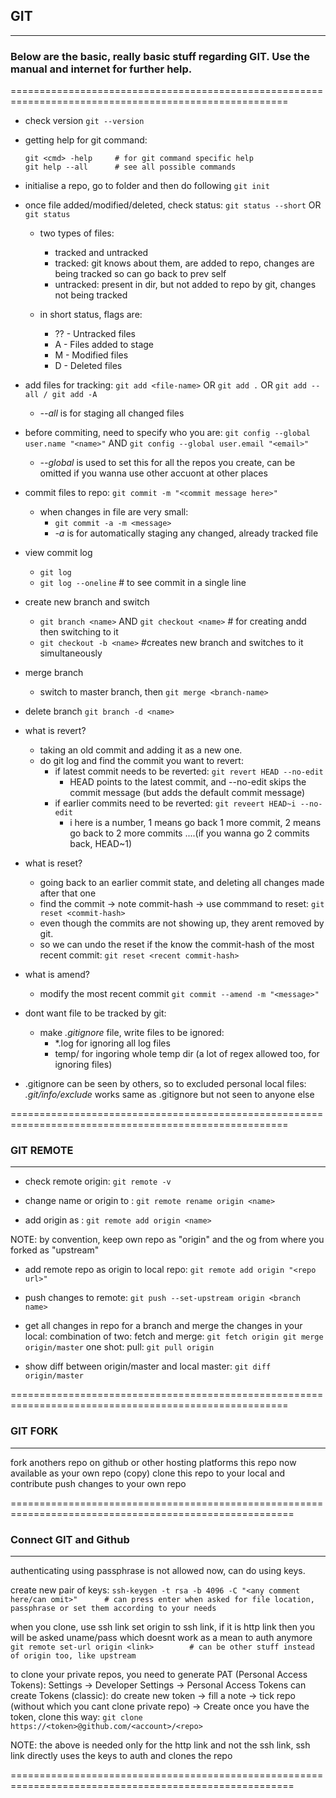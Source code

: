 ## GIT
----

### Below are the basic, really basic stuff regarding GIT. Use the manual and internet for further help.
======================================================================================================
  - check version
	```git --version```

  - getting help for git command:
	```
	git <cmd> -help		# for git command specific help
	git help --all		# see all possible commands
	```

  - initialise a repo, go to folder and then do following
	```git init```

  - once file added/modified/deleted, check status:
	```git status --short```    OR    ```git status```

	- two types of files:	
		- tracked and untracked
		- tracked: git knows about them, are added to repo, changes are being tracked so can go back to prev self
		- untracked: present in dir, but not added to repo by git, changes not being tracked

	- in short status, flags are:
		- ?? \- Untracked files
		- A \- Files added to stage
		- M \- Modified files
		- D \- Deleted files

  - add files for tracking:
	`git add <file-name>`    OR    `git add .`    OR    `git add --all / git add -A`
	- *--all* is for staging all changed files

  - before commiting, need to specify who you are:
	`git config --global user.name "<name>"`    AND    `git config --global user.email "<email>"`
	- *--global* is used to set this for all the repos you create, can be omitted if you wanna use other accuont at other places

  - commit files to repo:
	`git commit -m "<commit message here>"`

	- when changes in file are very small:
		- `git commit -a -m <message>`
		- *-a* is for automatically staging any changed, already tracked file

  - view commit log
	- `git log`
	- `git log --oneline`    # to see commit in a single line

  - create new branch and switch
	- `git branch <name>`    AND    `git checkout <name>`		# for creating andd then switching to it
	- `git checkout -b <name>`		#creates new branch and switches to it simultaneously

  - merge branch
	- switch to master branch, then
		```git merge <branch-name>```

  - delete branch
	```git branch -d <name>```

  - what is revert?
	- taking an old commit and adding it as a new one.
	- do git log and find the commit you want to revert:
		- if latest commit needs to be reverted:
			```git revert HEAD --no-edit```
			- HEAD points to the latest commit, and --no-edit skips the commit message (but adds the default commit message)
		- if earlier commits need to be reverted:
			```git reveert HEAD~i --no-edit```
			- i here is a number, 1 means go back 1 more commit, 2 means go back to 2 more commits ....(if you wanna go 2 commits back, HEAD~1)

  - what is reset?
	- going back to an earlier commit state, and deleting all changes made after that one
	- find the commit -> note commit-hash -> use commmand to reset:
		```git reset <commit-hash>```
	- even though the commits are not showing up, they arent removed by git.
	- so we can undo the reset if the know the commit-hash of the most recent commit:
		```git reset <recent commit-hash>```

  - what is amend?
	- modify the most recent commit
		```git commit --amend -m "<message>"```

  - dont want file to be tracked by git:
	- make *.gitignore* file, write files to be ignored:
		- \*.log for ignoring all log files
		- temp/ for ingoring whole temp dir	(a lot of regex allowed too, for ignoring files)

  - .gitignore can be seen by others, so to excluded personal local files:
	*.git/info/exclude*	works same as .gitignore but not seen to anyone else


======================================================================================================


### GIT REMOTE
-----------

  - check remote origin:
	```git remote -v```

  - change name or origin to <name>:
	```git remote rename origin <name>```

  - add origin as <name>:
	```git remote add origin <name>```

NOTE: by convention, keep own repo as "origin" and the og from where you forked as "upstream"

  - add remote repo as origin to local repo:
	```git remote add origin "<repo url>"```

  - push changes to remote:
	```git push --set-upstream origin <branch name>```

  - get all changes in repo for a branch and merge the changes in your local:
	combination of two:
		fetch and merge:
			```
			git fetch origin
			git merge origin/master
			```
	one shot:
		pull:
			```git pull origin```

  - show diff between origin/master and local master:
	```git diff origin/master```


======================================================================================================


### GIT FORK
---------

fork anothers repo on github or other hosting platforms
this repo now available as your own repo (copy)
clone this repo to your local and contribute
push changes to your own repo


=======================================================================================================


### Connect GIT and Github
-----------------------

authenticating using passphrase is not allowed now, can do using keys.

create new pair of keys:
	```
	ssh-keygen -t rsa -b 4096 -C "<any comment here/can omit>"		# can press enter when asked for file location, passphrase or set them according to your needs
	```

when you clone, use ssh link
set origin to ssh link, if it is http link then you will be asked uname/pass which doesnt work as a mean to auth anymore
	```
	git remote set-url origin <link>		# can be other stuff instead of origin too, like upstream
	```

to clone your private repos, you need to generate PAT (Personal Access Tokens):
	Settings -> Developer Settings -> Personal Access Tokens
	can create Tokens (classic):
	do create new token -> fill a note -> tick repo (without which you cant clone private repo)
		-> Create
	once you have the token, clone this way:
		```git clone https://<token>@github.com/<account>/<repo>```

NOTE: the above is needed only for the http link and not the ssh link, ssh link directly uses the keys to auth and 
	  clones the repo


=======================================================================================================
